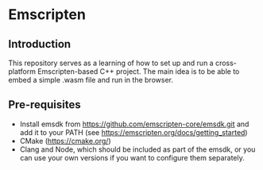 # Emscripten
## Introduction

This repository serves as a learning of how to set up and run a cross-platform Emscripten-based C++ project. The main idea is to be able to embed a simple .wasm file and run in the browser.

## Pre-requisites
- Install emsdk from https://github.com/emscripten-core/emsdk.git and add it to your PATH (see https://emscripten.org/docs/getting_started)
- CMake (https://cmake.org/)
- Clang and Node, which should be included as part of the emsdk, or you can use your own versions if you want to configure them separately.

